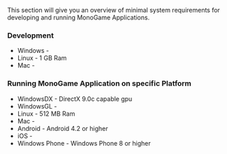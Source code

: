 This section will give you an overview of minimal system requirements for developing and running MonoGame Applications.

### Development
* Windows - 
* Linux - 1 GB Ram
* Mac - 

### Running MonoGame Application on specific Platform
* WindowsDX - DirectX 9.0c capable gpu
* WindowsGL - 
* Linux - 512 MB Ram
* Mac -
* Android - Android 4.2 or higher
* iOS -
* Windows Phone - Windows Phone 8 or higher

